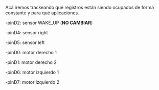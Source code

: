 Acá iremos trackeando qué registros están siendo ocupados de forma constante y para qué aplicaciones.

-pinD2: sensor WAKE_UP (**NO CAMBIAR**)

-pinD4: sensor right

-pinD5: sensor left

-pinD0: motor derecho 1

-pinD1: motor derecho 2

-pinD6: motor izquierdo 1

-pinD7: motor izquierdo 2
